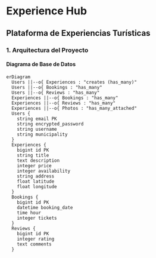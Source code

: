 # Experience Hub

## Plataforma de Experiencias Turísticas

### 1. Arquitectura del Proyecto

#### Diagrama de Base de Datos

```mermaid
erDiagram
  Users ||--o{ Experiences : "creates (has_many)"
  Users ||--o{ Bookings : "has_many"
  Users ||--o{ Reviews : "has_many"
  Experiences ||--o{ Bookings : "has_many"
  Experiences ||--o{ Reviews : "has_many"
  Experiences ||--o{ Photos : "has_many_attached"
  Users {
    string email PK
    string encrypted_password
    string username
    string municipality
  }
  Experiences {
    bigint id PK
    string title
    text description
    integer price
    integer availability
    string address
    float latitude
    float longitude
  }
  Bookings {
    bigint id PK
    datetime booking_date
    time hour
    integer tickets
  }
  Reviews {
    bigint id PK
    integer rating
    text comments
  }
